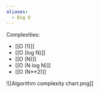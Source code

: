 ```yaml
---
aliases:
  - Big O
---
```

Complexities:
- [[O (1)]]
- [[O (log N)]]
- [[O (N)]]
- [[O (N log N)]]
- [[O (N**2)]]

![[Algorithm complexity chart.png]]